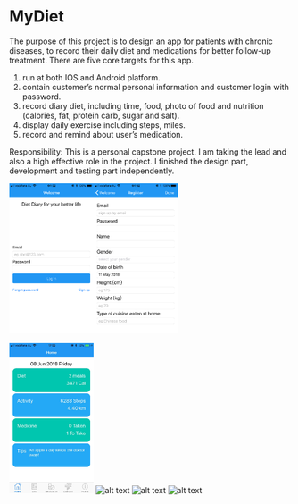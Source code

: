 # MyDiet

The purpose of this project is to design an app for patients with chronic diseases, to record their daily diet and medications for better follow-up treatment.
There are five core targets for this app. 
1.	run at both IOS and Android platform.
2.	contain customer’s normal personal information and customer login with password.
3.	record diary diet, including time, food, photo of food and nutrition (calories, fat, protein carb, sugar and salt). 
4.	display daily exercise including steps, miles.
5.	record and remind about user’s medication.

Responsibility: This is a personal capstone project. I am taking the lead and also a high effective role in the project. I finished the design part, development and testing part independently. 

<img src="Pic/LoginPage.png" alt="alt text" width="30%" height="30%"><img src="Pic/SignUpPage.png" alt="alt text" width="30%" height="30%">

<img src="Pic/homepageIOS.jpeg" alt="alt text" width="30%" height="30%">
<img src="Pic/bigWhite2.jpg" alt="alt text" width="30%" height="30%">
<img src="Pic/bigWhite2.jpg" alt="alt text" width="30%" height="30%">
<img src="Pic/bigWhite2.jpg" alt="alt text" width="30%" height="30%">
